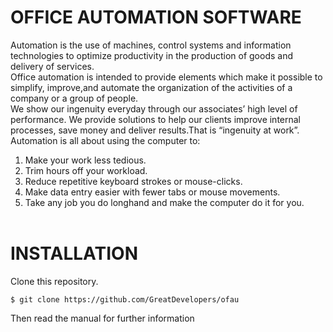 OFFICE AUTOMATION SOFTWARE
==========================

Automation is the use of machines, control systems and information technologies to optimize productivity in the production of goods and delivery of services.<br>
Office automation is intended to provide elements which make it possible to simplify, improve,and automate the organization of the activities of a company or a group of people.<br>
We show our ingenuity everyday through our associates’ high level of performance. We provide solutions to help our clients improve internal processes, save money and deliver results.That is “ingenuity at work”.<br>
Automation is all about using the computer to:<br>
1) Make your work less tedious.<br>
2) Trim hours off your workload.<br>
3) Reduce repetitive keyboard strokes or mouse-clicks.<br>
4) Make data entry easier with fewer tabs or mouse movements.<br>
5) Take any job you do longhand and make the computer do it for you.<br><br>


INSTALLATION
============

Clone this repository.
	
	$ git clone https://github.com/GreatDevelopers/ofau

Then read the manual for further information
